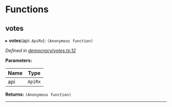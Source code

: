 

# Functions

<a id="votes"></a>

##  votes

▸ **votes**(api: *`ApiRx`*): `(Anonymous function)`

*Defined in [democracy/votes.ts:12](https://github.com/polkadot-js/api/blob/1edf7a0/packages/api-derive/src/democracy/votes.ts#L12)*

**Parameters:**

| Name | Type |
| ------ | ------ |
| api | `ApiRx` |

**Returns:** `(Anonymous function)`

___

